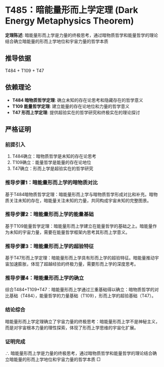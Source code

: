 # T485：暗能量形而上学定理 (Dark Energy Metaphysics Theorem)

**定理陈述**: 暗能量形而上学是力量的终极思考，通过暗物质哲学和能量哲学的理论结合确立暗能量的形而上学地位和宇宙力量的哲学本质

## 推导依据
T484 + T109 + T47

## 依赖理论
- **T484 暗物质哲学定理**: 确立未知的存在论思考和隐藏存在的哲学意义
- **T109 能量哲学定理**: 建立能量的存在论地位和力量的哲学意义
- **T47 形而上学定理**: 提供超验实在的哲学研究和终极实在的理论探讨

## 严格证明

### 前提引入
1. T484确立：暗物质哲学是未知的存在论思考
2. T109确立：能量哲学是能量的存在论地位
3. T47确立：形而上学是超验实在的哲学研究

### 推导步骤1：暗能量形而上学的暗物质对比
基于T484暗物质哲学定理：暗能量形而上学与暗物质哲学形成对比和补充。暗物质关注未知的存在，暗能量关注未知的力量，共同构成宇宙未知的完整图景。

### 推导步骤2：暗能量形而上学的能量基础
基于T109能量哲学定理：暗能量形而上学建立在能量哲学的基础之上。暗能量作为未知的宇宙力量，需要在能量哲学框架内思考其形而上学意义。

### 推导步骤3：暗能量形而上学的超验特征
基于T47形而上学定理：暗能量形而上学具有形而上学的超验特征。暗能量推动宇宙加速膨胀，体现了超越经验的终极力量，需要形而上学的深度思考。

### 推导步骤4：暗能量形而上学的确立
综合T484+T109+T47：暗能量形而上学通过三重基础得以确立：暗物质哲学的对比基础（T484），能量哲学的力量基础（T109），形而上学的超验基础（T47）。

### 结论综合
暗能量形而上学定理确立了宇宙力量的终极思考：暗能量形而上学不是神秘主义，而是对宇宙根本力量的理性探索，体现了形而上学思维的宇宙化扩展。

### 证明完成
∴ 暗能量形而上学是力量的终极思考，通过暗物质哲学和能量哲学的理论结合确立暗能量的形而上学地位和宇宙力量的哲学本质 □